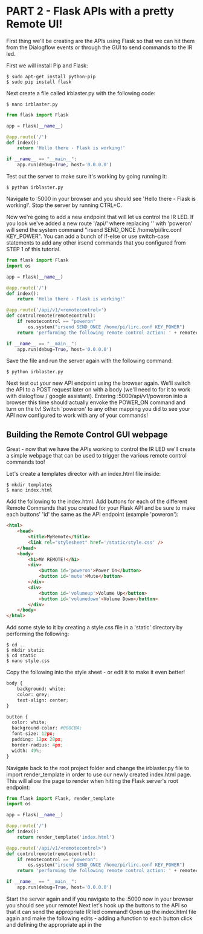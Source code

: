 # PART 2 - Flask APIs with a pretty Remote UI!

First thing we'll be creating are the APIs using Flask so that we can hit them from the Dialogflow events or through the GUI to send commands to the IR led.

First we will install Pip and Flask:

    $ sudo apt-get install python-pip
    $ sudo pip install flask

Next create a file called irblaster.py with the following code:

    $ nano irblaster.py

```python
from flask import Flask

app = Flask(__name__)

@app.route('/')
def index():
	return 'Hello there - Flask is working!'

if __name__ == "__main__":
    app.run(debug=True, host='0.0.0.0')
```

Test out the server to make sure it's working by going running it:

    $ python irblaster.py
    
Navigate to <raspberry pi local ip address>:5000 in your browser and you should see 'Hello there - Flask is working!'. Stop the server by running CTRL+C. 

Now we're going to add a new endpoint that will let us control the IR LED. If you look we've added a new route '/api/<remotecontrol>' where replacing '<remotecontrol>' with 'poweron' will send the system command "irsend SEND_ONCE /home/pi/lirc.conf KEY_POWER". You can add a bunch of if-else or use switch-case statements to add any other irsend commands that you configured from STEP 1 of this tutorial. 

```python
from flask import Flask
import os

app = Flask(__name__)

@app.route('/')
def index():
	return 'Hello there - Flask is working!'

@app.route('/api/v1/<remotecontrol>')
def controlremote(remotecontrol):
    if remotecontrol == "poweron"
    	os.system("irsend SEND_ONCE /home/pi/lirc.conf KEY_POWER")
	return 'performing the following remote control action: ' + remotecontrol

if __name__ == "__main__":
    app.run(debug=True, host='0.0.0.0')
```
Save the file and run the server again with the following command: 

    $ python irblaster.py

Next test out your new API endpoint using the browser again. We'll switch the API to a POST request later on with a body (we'll need to for it to work with dialogflow / google assistant). Entering <raspberry pi local ip address>:5000/api/v1/poweron into a browser this time should actually envoke the POWER_ON command and turn on the tv! Switch 'poweron' to any other mapping you did to see your API now configured to work with any of your commands!

## Building the Remote Control GUI webpage

Great - now that we have the APIs working to control the IR LED we'll create a simple webpage that can be used to trigger the various remote control commands too!

Let's create a templates director with an index.html file inside:

    $ mkdir templates
    $ nano index.html

Add the following to the index.html. Add buttons for each of the different Remote Commands that you created for your Flask API and be sure to make each buttons' 'id' the same as the API endpoint (example 'poweron'):

```html
<html>
	<head>
		<title>MyRemote</title>
		<link rel="stylesheet" href='/static/style.css' />
	</head>
	<body>
		<h1>MY REMOTE!</h1>
		<div>
			<button id='poweron'>Power On</button>
			<button id='mute'>Mute</button>
		</div>
		<div>
			<button id='volumeup'>Volume Up</button>
			<button id='volumedown'>Volume Down</button>
		</div>
	</body>
</html>
```
Add some style to it by creating a style.css file in a 'static' directory by performing the following:

    $ cd ..
    $ mkdir static
    $ cd static
    $ nano style.css
    
Copy the following into the style sheet - or edit it to make it even better!

```python
body {
    background: white;
    color: grey;
    text-align: center;
}

button {
  color: white;
  background-color: #008CBA;  
  font-size: 12px;
  padding: 12px 28px;
  border-radius: 4px;
  width: 49%;
}
```

Navigate back to the root project folder and change the irblaster.py file to import render_template in order to use our newly created index.html page. This will allow the page to render when hitting the Flask server's root endpoint:

```python
from flask import Flask, render_template
import os

app = Flask(__name__)

@app.route('/')
def index():
	return render_template('index.html') 

@app.route('/api/v1/<remotecontrol>')
def controlremote(remotecontrol):
    if remotecontrol == "poweron":
    	os.system("irsend SEND_ONCE /home/pi/lirc.conf KEY_POWER")
	return 'performing the following remote control action: ' + remotecontrol

if __name__ == "__main__":
    app.run(debug=True, host='0.0.0.0')
```

Start the server again and if you navigate to the <raspberry pi local ip address>:5000 now in your browser you should see your remote! Next let's hook up the buttons to the API so that it can send the appropriate IR led command! Open up the index.html file again and make the following edits - adding a function to each button click and defining the appropriate api in the <script>:

```html
<html>
	<head>
		<title>MyRemote</title>
		<link rel="stylesheet" href='/static/style.css' />
	</head>
	<body>
		<h1>MY REMOTE!</h1>
		<div>
			<button id='poweron', onclick='remoteCommand(this.id)'>Power On</button>
			<button id='mute', onclick='remoteCommand(this.id)'>Mute</button>
		</div>
		<div>
			<button id='volumeup', onclick='remoteCommand(this.id)'>Volume Up</button>
			<button id='volumedown', onclick='remoteCommand(this.id)'>Volume Down</button>
		</div>
	</body>
	<script>
		function remoteCommand(value){
		  const url = '<raspberry pi local ip address>:5000/api/v1/' + value		  
		  fetch(url, {
		  	method:"GET", 
		  	protocol:'http:',
		    	headers: {
            			"Content-Type": "text/plain"
        		}
		     })
          	  }
	</script>
</html>
```

Save the updated index.html document and then restart the irblaster.py server. Navigate to <raspberry pi local ip address>:5000 and you should see your remote. You should be able to click on any of the buttons and it should perform the corresponding command! Congratulations, you now have a working remote using the GUI webpage! 

We are going to make a final few modifications to the tvblaster.py APIs now so that they are ready to act as fulfillment for a dialogflow intent (this will make more sense when we get to that section - but trust me anyways!). 

```python
from flask import Flask, render_template, request, jsonify, make_response
import os

app = Flask(__name__)

@app.route('/')
def index():
	return render_template('index.html') 

@app.route('/api/v1/<remotecontrol>')
def controlremote(remotecontrol):
    if remotecontrol == "poweron":
    	os.system("irsend SEND_ONCE /home/pi/lirc.conf KEY_POWER")
	return 'performing the following remote control action: ' + remotecontrol

@app.route('/api/v2/remote', methods = ['POST'])
def remote():
  data = request.get_json(silent = True, force = True);
	if request.method == 'POST':
		action = data.get("queryResult").get("parameters").get("control");
		if action == "power on": 
			os.system("irsend SEND_ONCE /home/pi/lirc.conf KEY_POWER")
			reply = {
 			"fulfillmentText": "Sure " + action,
			}
			return make_response(jsonify(reply));
		elif action == 'power off':
  			os.system("irsend SEND_ONCE /home/pi/lirc.conf KEY_POWER")
			reply = {
  			"fulfillmentText": "Sure " + action,
			}
			return make_response(jsonify(reply));
		elif action == 'volume up': 
			os.system("irsend SEND_ONCE /home/pi/lirc.conf KEY_VOLUMEUP")
			reply = {
  			"fulfillmentText": "Sure " + action,
			}
			return make_response(jsonify(reply));
		elif action == 'volume down': 
			os.system("irsend SEND_ONCE /home/pi/lirc.conf KEY_VOLUMEDOWN")
			reply = {
 			 "fulfillmentText": "Sure " + action,
			}
			return make_response(jsonify(reply));
		else :
  			errorreply = {
  		    "fulfillmentText": "it didn't work! try again.",
  			}
			return make_response(jsonify(errorreply));

if __name__ == "__main__":
    app.run(debug=True, host='0.0.0.0')
```

As you can see we've added a few different actions along with their corresponding action. Modify and add any other remote commands that you've created as another elif action along with the corresponding irsend command. The above example has four - power on, power off, volume up and volume down. Save your changes and restart the irblaster flask server once more. 

Before we start on the final part - it will be important to expose your server to the outside world using port forwarding or a service like ngrok or serveo. This will allow the Google Assistant to hit your API as it is coming from Google's servers, not locally. It will also be important that whatever service you use allows you to expose the server over https  - not http as a secure connection is needed for Dialogflow. 
